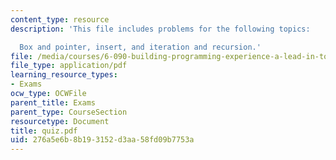 ```yaml
---
content_type: resource
description: 'This file includes problems for the following topics:

  Box and pointer, insert, and iteration and recursion.'
file: /media/courses/6-090-building-programming-experience-a-lead-in-to-6-001-january-iap-2005/276a5e6b8b193152d3aa58fd09b7753a_quiz.pdf
file_type: application/pdf
learning_resource_types:
- Exams
ocw_type: OCWFile
parent_title: Exams
parent_type: CourseSection
resourcetype: Document
title: quiz.pdf
uid: 276a5e6b-8b19-3152-d3aa-58fd09b7753a
---
```

